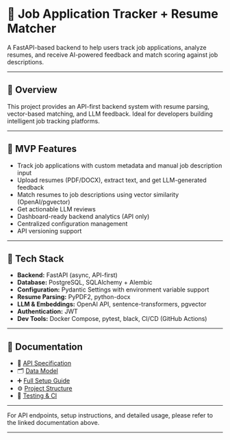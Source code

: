 # 📂 Job Application Tracker + Resume Matcher

A FastAPI-based backend to help users track job applications, analyze resumes, and receive AI-powered feedback and match scoring against job descriptions.

---

## 🎯 Overview

This project provides an API-first backend system with resume parsing, vector-based matching, and LLM feedback. Ideal for developers building intelligent job tracking platforms.

---

## 🚀 MVP Features

- Track job applications with custom metadata and manual job description input
- Upload resumes (PDF/DOCX), extract text, and get LLM-generated feedback
- Match resumes to job descriptions using vector similarity (OpenAI/pgvector)
- Get actionable LLM reviews
- Dashboard-ready backend analytics (API only)
- Centralized configuration management
- API versioning support

---

## 🧰 Tech Stack

- **Backend:** FastAPI (async, API-first)
- **Database:** PostgreSQL, SQLAlchemy + Alembic
- **Configuration:** Pydantic Settings with environment variable support
- **Resume Parsing:** PyPDF2, python-docx
- **LLM & Embeddings:** OpenAI API, sentence-transformers, pgvector
- **Authentication:** JWT
- **Dev Tools:** Docker Compose, pytest, black, CI/CD (GitHub Actions)

---

## 📄 Documentation

- 📑 [API Specification](docs/API_SPEC.md)
- 🗂️ [Data Model](docs/DATA_MODEL.md)
- ➕ [Full Setup Guide](docs/SETUP.md)
- ⚙️ [Project Structure](docs/PROJECT_STRUCTURE.md)
- 🧪 [Testing & CI](docs/TESTING.md)

---

For API endpoints, setup instructions, and detailed usage, please refer to the linked documentation above.

---
